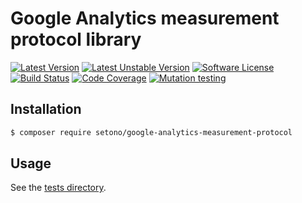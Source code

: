 # Google Analytics measurement protocol library

[![Latest Version][ico-version]][link-packagist]
[![Latest Unstable Version][ico-unstable-version]][link-packagist]
[![Software License][ico-license]](LICENSE)
[![Build Status][ico-github-actions]][link-github-actions]
[![Code Coverage][ico-code-coverage]][link-code-coverage]
[![Mutation testing][ico-infection]][link-infection]

## Installation

```bash
$ composer require setono/google-analytics-measurement-protocol
```

## Usage

See the [tests directory](tests/Builder).

[ico-version]: https://poser.pugx.org/setono/google-analytics-measurement-protocol/v/stable
[ico-unstable-version]: https://poser.pugx.org/setono/google-analytics-measurement-protocol/v/unstable
[ico-license]: https://poser.pugx.org/setono/google-analytics-measurement-protocol/license
[ico-github-actions]: https://github.com/Setono/google-analytics-measurement-protocol/workflows/build/badge.svg
[ico-code-coverage]: https://codecov.io/gh/Setono/google-analytics-measurement-protocol/branch/master/graph/badge.svg
[ico-infection]: https://img.shields.io/endpoint?style=plastic&url=https%3A%2F%2Fbadge-api.stryker-mutator.io%2Fgithub.com%2FSetono%2Fgoogle-analytics-measurement-protocol%2Fmaster

[link-packagist]: https://packagist.org/packages/setono/google-analytics-measurement-protocol
[link-github-actions]: https://github.com/Setono/google-analytics-measurement-protocol/actions
[link-code-coverage]: https://codecov.io/gh/Setono/google-analytics-measurement-protocol
[link-infection]: https://dashboard.stryker-mutator.io/reports/github.com/Setono/google-analytics-measurement-protocol/master
